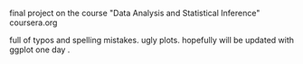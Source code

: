 final project on the course "Data Analysis and Statistical Inference" coursera.org

full of typos and spelling mistakes. 
ugly plots. hopefully will be updated with ggplot one day . 
